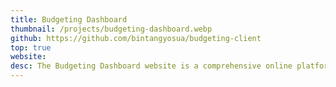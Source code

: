 ```yaml
---
title: Budgeting Dashboard
thumbnail: /projects/budgeting-dashboard.webp
github: https://github.com/bintangyosua/budgeting-client
top: true
website:
desc: The Budgeting Dashboard website is a comprehensive online platform designed to assist individuals and businesses in managing their finances effectively. With its user-friendly interface and robust features, users can track income, expenses, savings goals, and budget allocations seamlessly.
---
```

